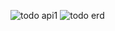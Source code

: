 ![todo api1](https://github.com/jiyeong2023/TODOprojects/assets/152155627/85ad2427-3151-432f-88e4-6456b5d3a5bf)
![todo erd](https://github.com/jiyeong2023/TODOprojects/assets/152155627/15dc95f5-33d9-4ef3-be19-806d0a91e086)
